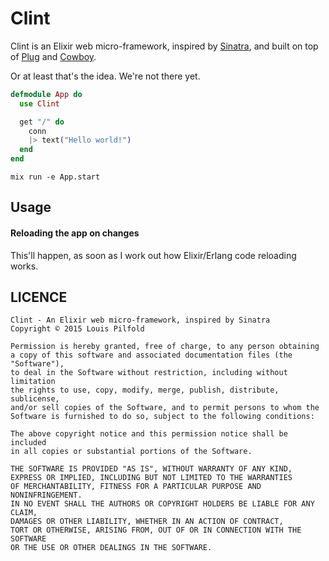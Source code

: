 Clint
=====

Clint is an Elixir web micro-framework, inspired by
[Sinatra](http://github.com/sinatra/sinatra), and built on top of
[Plug](http://github.com/elixir-lang/plug) and
[Cowboy](http://github.com/ninenines/cowboy).

Or at least that's the idea. We're not there yet.

```elixir
defmodule App do
  use Clint

  get "/" do
    conn
    |> text("Hello world!")
  end
end
```
```
mix run -e App.start
```

## Usage

#### Reloading the app on changes

This'll happen, as soon as I work out how Elixir/Erlang code reloading works.

## LICENCE

```
Clint - An Elixir web micro-framework, inspired by Sinatra
Copyright © 2015 Louis Pilfold

Permission is hereby granted, free of charge, to any person obtaining
a copy of this software and associated documentation files (the "Software"),
to deal in the Software without restriction, including without limitation
the rights to use, copy, modify, merge, publish, distribute, sublicense,
and/or sell copies of the Software, and to permit persons to whom the
Software is furnished to do so, subject to the following conditions:

The above copyright notice and this permission notice shall be included
in all copies or substantial portions of the Software.

THE SOFTWARE IS PROVIDED "AS IS", WITHOUT WARRANTY OF ANY KIND,
EXPRESS OR IMPLIED, INCLUDING BUT NOT LIMITED TO THE WARRANTIES
OF MERCHANTABILITY, FITNESS FOR A PARTICULAR PURPOSE AND NONINFRINGEMENT.
IN NO EVENT SHALL THE AUTHORS OR COPYRIGHT HOLDERS BE LIABLE FOR ANY CLAIM,
DAMAGES OR OTHER LIABILITY, WHETHER IN AN ACTION OF CONTRACT,
TORT OR OTHERWISE, ARISING FROM, OUT OF OR IN CONNECTION WITH THE SOFTWARE
OR THE USE OR OTHER DEALINGS IN THE SOFTWARE.
```
